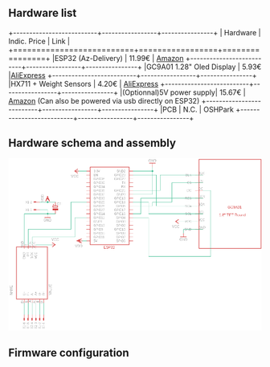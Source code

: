 ## Hardware list
+--------------------------+-----------------+----------------+
| Hardware                 | Indic. Price    | Link           |
+==========================+=================+================+
|ESP32 (Az-Delivery)       | 11.99€          | [Amazon](https://www.amazon.fr/gp/product/B071P98VTG/ref=ppx_yo_dt_b_search_asin_title?ie=UTF8&th=1)
+--------------------------+-----------------+----------------+
|GC9A01 1.28" Oled Display | 5.93€           |[AliExpress](https://www.aliexpress.com/item/1005004296043855.html?spm=a2g0o.order_list.0.0.5a9f1802KPwI7w)
+--------------------------+-----------------+----------------+
|HX711 + Weight Sensors    | 4.20€           | <a href="https://www.aliexpress.com/item/1005002176327047.html?spm=a2g0o.order_list.0.0.22171802zh8MgL" target="_blank">AliExpress</a>
+--------------------------+-----------------+----------------+
|(Optionnal)5V power supply| 15.67€          | <a href="https://www.amazon.fr/LED-Alimentation-15W-MeanWell-LPV-20-5/dp/B00MWQEMXG/ref=sr_1_57?crid=4FTTWEKA2H&keywords=5v+power+supply&qid=1656929563&sprefix=5V+po%2Caps%2C91&sr=8-57" target="_blank">Amazon</a> (Can also be powered via usb directly on ESP32)
+--------------------------+-----------------+----------------+
|PCB                       | N.C.            | OSHPark
+--------------------------+-----------------+----------------+


## Hardware schema and assembly
![](https://github.com/smillier/BeerTapRoundDisplay/blob/master/doc/schema.png)

## Firmware configuration